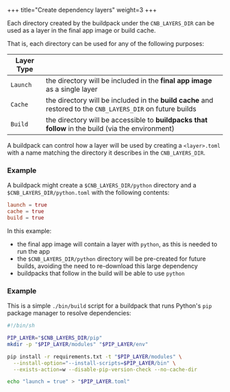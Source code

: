 +++
title="Create dependency layers"
weight=3
+++

Each directory created by the buildpack under the `CNB_LAYERS_DIR` can be used as a layer in the final app image or build cache.

<!--more-->

That is, each directory can be used for any of the following purposes:

| Layer Type |                                                                                                             |
|------------|-------------------------------------------------------------------------------------------------------------|
| `Launch`   | the directory will be included in the **final app image** as a single layer                                 |
| `Cache`    | the directory will be included in the **build cache** and restored to the `CNB_LAYERS_DIR` on future builds |
| `Build`    | the directory will be accessible to **buildpacks that follow** in the build (via the environment)           |

A buildpack can control how a layer will be used by creating a `<layer>.toml` with a name matching the directory it describes in the `CNB_LAYERS_DIR`.

### Example

A buildpack might create a `$CNB_LAYERS_DIR/python` directory and a `$CNB_LAYERS_DIR/python.toml` with the following contents:

```toml
launch = true
cache = true
build = true
```

In this example:

* the final app image will contain a layer with `python`, as this is needed to run the app
* the `$CNB_LAYERS_DIR/python` directory will be pre-created for future builds, avoiding the need to re-download this large dependency
* buildpacks that follow in the build will be able to use `python`

### Example

This is a simple `./bin/build` script for a buildpack that runs Python's `pip` package manager to resolve dependencies:

```bash
#!/bin/sh

PIP_LAYER="$CNB_LAYERS_DIR/pip"
mkdir -p "$PIP_LAYER/modules" "$PIP_LAYER/env"

pip install -r requirements.txt -t "$PIP_LAYER/modules" \
  --install-option="--install-scripts=$PIP_LAYER/bin" \
  --exists-action=w --disable-pip-version-check --no-cache-dir

echo "launch = true" > "$PIP_LAYER.toml"
```
